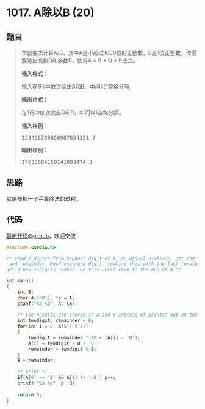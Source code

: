 <h1>1017. A除以B (20)</h1>

## 题目

> <div id="problemContent">
> <p>
> 本题要求计算A/B，其中A是不超过1000位的正整数，B是1位正整数。你需要输出商数Q和余数R，使得A = B * Q + R成立。</p>
> <p><b>
> 输入格式：
> </b></p>
> <p>输入在1行中依次给出A和B，中间以1空格分隔。
> </p>
> <p><b>
> 输出格式：
> </b></p>
> <p>在1行中依次输出Q和R，中间以1空格分隔。
> </p>
> <b>输入样例：</b><pre>
> 123456789050987654321 7
> </pre>
> <b>输出样例：</b><pre>
> 17636684150141093474 3
> </pre>
> </div>

## 思路

就是模拟一个手算除法的过程。

## 代码

[最新代码@github](https://github.com/OliverLew/PAT/blob/master/PATBasic/1017.c)，欢迎交流
```c
#include <stdio.h>

/* read 2 digits from highest digit of A, do manual division, get the quotient
 and remainder. Read one more digit, combine this with the last remainder to
get a new 2-digits number. Do this until read to the end of A */

int main()
{
    int B;
    char A[1001], *p = A;
    scanf("%s %d", A, &B);
    
    /* the results are stored in A and B instead of printed out on-the-fly */
    int twodigit, remainder = 0;
    for(int i = 0; A[i]; i ++)
    {
        twodigit = remainder * 10 + (A[i] - '0');
        A[i] = twodigit / B + '0';
        remainder = twodigit % B;
    }
    B = remainder;
    
    /* print */
    if(A[0] == '0' && A[1] != '\0') p++;
    printf("%s %d", p, B);
    
    return 0;
}

```